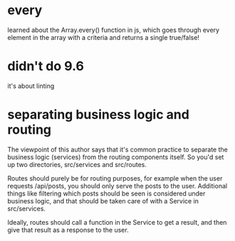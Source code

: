 # every

learned about the Array.every() function in js, which goes through every element in the array with a criteria and returns a single true/false!

# didn't do 9.6

it's about linting

# separating business logic and routing

The viewpoint of this author says that it's common practice to separate the business logic (services) from the routing components itself. So you'd set up two directories, src/services and src/routes.

Routes should purely be for routing purposes, for example when the user requests /api/posts, you should only serve the posts to the user. Additional things like filtering which posts should be seen is considered under business logic, and that should be taken care of with a Service in src/services.

Ideally, routes should call a function in the Service to get a result, and then give that result as a response to the user.
